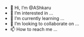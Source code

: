- 👋 Hi, I’m @AShkaru
- 👀 I’m interested in ...
- 🌱 I’m currently learning ...
- 💞️ I’m looking to collaborate on ...
- 📫 How to reach me ...

<!---
AShkaru/AShkaru is a ✨ special ✨ repository because its `README.md` (this file) appears on your GitHub profile.
You can click the Preview link to take a look at your changes.
--->
